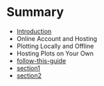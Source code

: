 # Summary

* [Introduction](README.md)
* Online Account and Hosting
* Plotting Locally and Offline
* Hosting Plots on Your Own
* [follow-this-guide](gitbooksintro.md)
* [section1](content/section1.md)
* [section2](content/section2.md)

